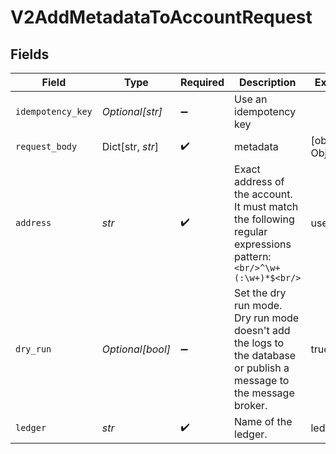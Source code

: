# V2AddMetadataToAccountRequest


## Fields

| Field                                                                                                               | Type                                                                                                                | Required                                                                                                            | Description                                                                                                         | Example                                                                                                             |
| ------------------------------------------------------------------------------------------------------------------- | ------------------------------------------------------------------------------------------------------------------- | ------------------------------------------------------------------------------------------------------------------- | ------------------------------------------------------------------------------------------------------------------- | ------------------------------------------------------------------------------------------------------------------- |
| `idempotency_key`                                                                                                   | *Optional[str]*                                                                                                     | :heavy_minus_sign:                                                                                                  | Use an idempotency key                                                                                              |                                                                                                                     |
| `request_body`                                                                                                      | Dict[str, *str*]                                                                                                    | :heavy_check_mark:                                                                                                  | metadata                                                                                                            | [object Object]                                                                                                     |
| `address`                                                                                                           | *str*                                                                                                               | :heavy_check_mark:                                                                                                  | Exact address of the account. It must match the following regular expressions pattern:<br/>```<br/>^\w+(:\w+)*$<br/>```<br/> | users:001                                                                                                           |
| `dry_run`                                                                                                           | *Optional[bool]*                                                                                                    | :heavy_minus_sign:                                                                                                  | Set the dry run mode. Dry run mode doesn't add the logs to the database or publish a message to the message broker. | true                                                                                                                |
| `ledger`                                                                                                            | *str*                                                                                                               | :heavy_check_mark:                                                                                                  | Name of the ledger.                                                                                                 | ledger001                                                                                                           |